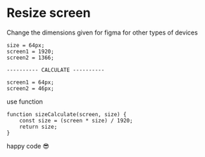# Resize screen
Change the dimensions given for figma for other types of devices

    size = 64px;
    screen1 = 1920;
    screen2 = 1366;

    ---------- CALCULATE ----------

    screen1 = 64px;
    screen2 = 46px;



use function
    
    function sizeCalculate(screen, size) {
        const size = (screen * size) / 1920;
        return size;
    }


happy code 😎

